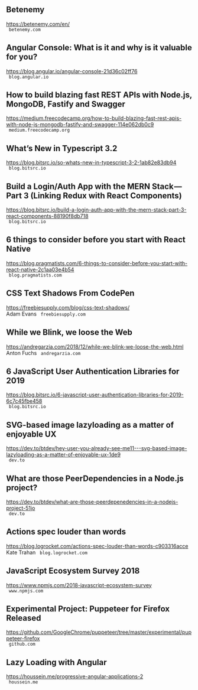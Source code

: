 ## Betenemy  
https://betenemy.com/en/  
 ` betenemy.com`
  

## Angular Console: What is it and why is it valuable for you?  
https://blog.angular.io/angular-console-21d36c02ff76  
 ` blog.angular.io`
  

## How to build blazing fast REST APIs with Node.js, MongoDB, Fastify and Swagger  
https://medium.freecodecamp.org/how-to-build-blazing-fast-rest-apis-with-node-js-mongodb-fastify-and-swagger-114e062db0c9  
 ` medium.freecodecamp.org`
  

## What’s New in Typescript 3.2  
https://blog.bitsrc.io/so-whats-new-in-typescript-3-2-1ab82e83db94  
 ` blog.bitsrc.io`
  

## Build a Login/Auth App with the MERN Stack — Part 3 (Linking Redux with React Components)  
https://blog.bitsrc.io/build-a-login-auth-app-with-the-mern-stack-part-3-react-components-88190f8db718  
 ` blog.bitsrc.io`
  

## 6 things to consider before you start with React Native  
https://blog.pragmatists.com/6-things-to-consider-before-you-start-with-react-native-2c1aa03e4b54  
 ` blog.pragmatists.com`
  

## CSS Text Shadows From CodePen  
https://freebiesupply.com/blog/css-text-shadows/  
Adam Evans ` freebiesupply.com`
  

## While we Blink, we loose the Web  
https://andregarzia.com/2018/12/while-we-blink-we-loose-the-web.html  
Anton Fuchs ` andregarzia.com`
  

## 6 JavaScript User Authentication Libraries for 2019  
https://blog.bitsrc.io/6-javascript-user-authentication-libraries-for-2019-6c7c45fbe458  
 ` blog.bitsrc.io`
  

## SVG-based image lazyloading as a matter of enjoyable UX  
https://dev.to/btdev/hey-user-you-already-see-me11---svg-based-image-lazyloading-as-a-matter-of-enjoyable-ux-1de9  
 ` dev.to`
  

## What are those PeerDependencies in a Node.js project?  
https://dev.to/btdev/what-are-those-peerdepenedencies-in-a-nodejs-project-51jo  
 ` dev.to`
  

## Actions spec louder than words  
https://blog.logrocket.com/actions-spec-louder-than-words-c903316acce  
Kate Trahan ` blog.logrocket.com`
  

## JavaScript Ecosystem Survey 2018  
https://www.npmjs.com/2018-javascript-ecosystem-survey  
 ` www.npmjs.com`
  

## Experimental Project: Puppeteer for Firefox Released  
https://github.com/GoogleChrome/puppeteer/tree/master/experimental/puppeteer-firefox  
 ` github.com`
  

## Lazy Loading with Angular  
https://houssein.me/progressive-angular-applications-2  
 ` houssein.me`
  

